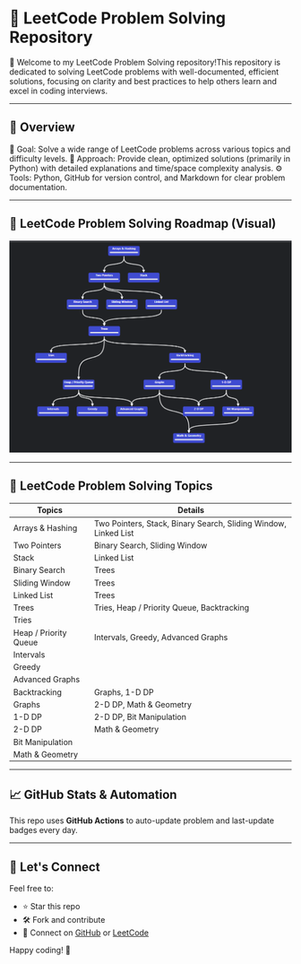 # 📘 LeetCode Problem Solving Repository

🎯 Welcome to my LeetCode Problem Solving repository!This repository is dedicated to solving LeetCode problems with well-documented, efficient solutions, focusing on clarity and best practices to help others learn and excel in coding interviews.

---
## 🚀 Overview

🎯 Goal: Solve a wide range of LeetCode problems across various topics and difficulty levels.
🧠 Approach: Provide clean, optimized solutions (primarily in Python) with detailed explanations and time/space complexity analysis.
⚙️ Tools: Python, GitHub for version control, and Markdown for clear problem documentation.

---

## 🧭 LeetCode Problem Solving Roadmap (Visual)

![LeetCode Roadmap](./resources/flow_chart.png)


---

## 🧭 LeetCode Problem Solving Topics

| Topics                   | Details                                                                 |
|--------------------------|-------------------------------------------------------------------------|
| Arrays & Hashing         | Two Pointers, Stack, Binary Search, Sliding Window, Linked List         |
| Two Pointers             | Binary Search, Sliding Window                                           |
| Stack                    | Linked List                                                             |
| Binary Search            | Trees                                                                   |
| Sliding Window           | Trees                                                                   |
| Linked List              | Trees                                                                   |
| Trees                    | Tries, Heap / Priority Queue, Backtracking                              |
| Tries                    |                                                                         |
| Heap / Priority Queue    | Intervals, Greedy, Advanced Graphs                                      |
| Intervals                |                                                                         |
| Greedy                   |                                                                         |
| Advanced Graphs          |                                                                         |
| Backtracking             | Graphs, 1-D DP                                                          |
| Graphs                   | 2-D DP, Math & Geometry                                                 |
| 1-D DP                   | 2-D DP, Bit Manipulation                                                |
| 2-D DP                   | Math & Geometry                                                         |
| Bit Manipulation         |                                                                         |
| Math & Geometry          |                                                                         |

---

## 📈 GitHub Stats & Automation

This repo uses **GitHub Actions** to auto-update problem and last-update badges every day.

---

## 🙌 Let's Connect

Feel free to:

* ⭐ Star this repo
* 🛠️ Fork and contribute
* 💬 Connect on [GitHub](https://github.com/Laudarisd) or [LeetCode](https://leetcode.com/)

Happy coding! 🚀



